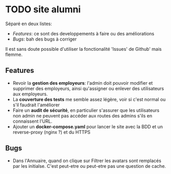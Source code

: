 # TODO site alumni

Séparé en deux listes:
- *Features*: ce sont des developpements à faire ou des améliorations
- *Bugs*: bah des bugs à corriger

Il est sans doute possible d'utiliser la fonctionalité 'Issues' de Github' mais flemme.

## Features

- Revoir la **gestion des employeurs**: l'admin doit pouvoir modifier et supprimer des employeurs, ainsi qu'assigner ou enlever des utilisateurs aux employeurs.
- La **couverture des tests** me semble assez légère, voir si c'est normal ou s'il faudrait l'améliorer
- Faire un **audit de sécurité**, en particulier s'assurer que les utilisateurs non admin ne peuvent pas accéder aux routes des admins s'ils en connaissent l'URL.
- Ajouter un **docker-compose.yaml** pour lancer le site avec la BDD et un reverse-proxy (nginx ?) et du HTTPS

## Bugs

- Dans l'Annuaire, quand on clique sur Filtrer les avatars sont remplacés par les initialse. C'est peut-etre ou peut-etre pas une question de cache.
